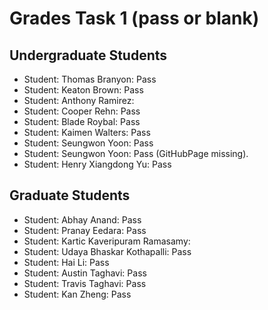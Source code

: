 # Grades Task 1 (pass or blank)

## Undergraduate Students

* Student: Thomas Branyon: Pass
* Student: Keaton Brown: Pass
* Student: Anthony Ramirez: 
* Student: Cooper Rehn: Pass
* Student: Blade Roybal: Pass
* Student: Kaimen Walters: Pass
* Student: Seungwon Yoon: Pass
* Student: Seungwon Yoon: Pass (GitHubPage missing).
* Student: Henry Xiangdong Yu: Pass


## Graduate Students

* Student: Abhay Anand: Pass
* Student: Pranay Eedara: Pass
* Student: Kartic Kaveripuram Ramasamy:
* Student: Udaya Bhaskar Kothapalli: Pass
* Student: Hai Li: Pass
* Student: Austin Taghavi: Pass
* Student: Travis Taghavi: Pass
* Student: Kan Zheng: Pass
